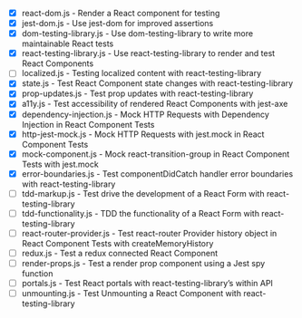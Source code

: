 - [x] react-dom.js - Render a React component for testing
- [x] jest-dom.js - Use jest-dom for improved assertions
- [x] dom-testing-library.js - Use dom-testing-library to write more maintainable React tests
- [x] react-testing-library.js - Use react-testing-library to render and test React Components
- [ ] localized.js - Testing localized content with react-testing-library
- [x] state.js - Test React Component state changes with react-testing-library
- [x] prop-updates.js - Test prop updates with react-testing-library
- [x] a11y.js - Test accessibility of rendered React Components with jest-axe
- [x] dependency-injection.js - Mock HTTP Requests with Dependency Injection in React Component Tests
- [x] http-jest-mock.js - Mock HTTP Requests with jest.mock in React Component Tests
- [x] mock-component.js - Mock react-transition-group in React Component Tests with jest.mock
- [x] error-boundaries.js - Test componentDidCatch handler error boundaries with react-testing-library
- [ ] tdd-markup.js - Test drive the development of a React Form with react-testing-library
- [ ] tdd-functionality.js - TDD the functionality of a React Form with react-testing-library
- [ ] react-router-provider.js - Test react-router Provider history object in React Component Tests with createMemoryHistory
- [ ] redux.js - Test a redux connected React Component
- [ ] render-props.js - Test a render prop component using a Jest spy function
- [ ] portals.js - Test React portals with react-testing-library’s within API
- [ ] unmounting.js - Test Unmounting a React Component with react-testing-library
